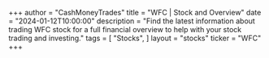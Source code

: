 +++
author = "CashMoneyTrades"
title = "WFC | Stock and Overview"
date = "2024-01-12T10:00:00"
description = "Find the latest information about trading WFC stock for a full financial overview to help with your stock trading and investing."
tags = [
   "Stocks",
]
layout = "stocks"
ticker = "WFC"
+++
